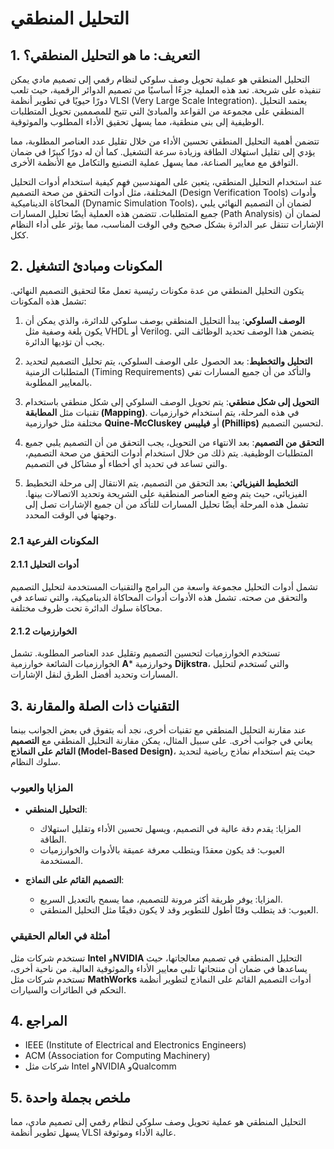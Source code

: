 # التحليل المنطقي

## 1. التعريف: ما هو **التحليل المنطقي**؟
التحليل المنطقي هو عملية تحويل وصف سلوكي لنظام رقمي إلى تصميم مادي يمكن تنفيذه على شريحة. تعد هذه العملية جزءًا أساسيًا من تصميم الدوائر الرقمية، حيث تلعب دورًا حيويًا في تطوير أنظمة VLSI (Very Large Scale Integration). يعتمد التحليل المنطقي على مجموعة من القواعد والمبادئ التي تتيح للمصممين تحويل المتطلبات الوظيفية إلى بنى منطقية، مما يسهل تحقيق الأداء المطلوب والموثوقية. 

تتضمن أهمية التحليل المنطقي تحسين الأداء من خلال تقليل عدد العناصر المطلوبة، مما يؤدي إلى تقليل استهلاك الطاقة وزيادة سرعة التشغيل. كما أن له دورًا كبيرًا في ضمان التوافق مع معايير الصناعة، مما يسهل عملية التصنيع والتكامل مع الأنظمة الأخرى. 

عند استخدام التحليل المنطقي، يتعين على المهندسين فهم كيفية استخدام أدوات التحليل المختلفة، مثل أدوات التحقق من صحة التصميم (Design Verification Tools) وأدوات المحاكاة الديناميكية (Dynamic Simulation Tools)، لضمان أن التصميم النهائي يلبي جميع المتطلبات. تتضمن هذه العملية أيضًا تحليل المسارات (Path Analysis) لضمان أن الإشارات تنتقل عبر الدائرة بشكل صحيح وفي الوقت المناسب، مما يؤثر على أداء النظام ككل.

## 2. المكونات ومبادئ التشغيل
يتكون التحليل المنطقي من عدة مكونات رئيسية تعمل معًا لتحقيق التصميم النهائي. تشمل هذه المكونات:

1. **الوصف السلوكي**: يبدأ التحليل المنطقي بوصف سلوكي للدائرة، والذي يمكن أن يكون بلغة وصفية مثل VHDL أو Verilog. يتضمن هذا الوصف تحديد الوظائف التي يجب أن تؤديها الدائرة.

2. **التحليل والتخطيط**: بعد الحصول على الوصف السلوكي، يتم تحليل التصميم لتحديد المتطلبات الزمنية (Timing Requirements) والتأكد من أن جميع المسارات تفي بالمعايير المطلوبة.

3. **التحويل إلى شكل منطقي**: يتم تحويل الوصف السلوكي إلى شكل منطقي باستخدام تقنيات مثل **المطابقة (Mapping)**. في هذه المرحلة، يتم استخدام خوارزميات مختلفة مثل خوارزمية **Quine-McCluskey** أو **فيليبس (Phillips)** لتحسين التصميم.

4. **التحقق من التصميم**: بعد الانتهاء من التحويل، يجب التحقق من أن التصميم يلبي جميع المتطلبات الوظيفية. يتم ذلك من خلال استخدام أدوات التحقق من صحة التصميم، والتي تساعد في تحديد أي أخطاء أو مشاكل في التصميم.

5. **التخطيط الفيزيائي**: بعد التحقق من التصميم، يتم الانتقال إلى مرحلة التخطيط الفيزيائي، حيث يتم وضع العناصر المنطقية على الشريحة وتحديد الاتصالات بينها. تشمل هذه المرحلة أيضًا تحليل المسارات للتأكد من أن جميع الإشارات تصل إلى وجهتها في الوقت المحدد.

### 2.1 المكونات الفرعية
#### 2.1.1 أدوات التحليل
تشمل أدوات التحليل مجموعة واسعة من البرامج والتقنيات المستخدمة لتحليل التصميم والتحقق من صحته. تشمل هذه الأدوات أدوات المحاكاة الديناميكية، والتي تساعد في محاكاة سلوك الدائرة تحت ظروف مختلفة.

#### 2.1.2 الخوارزميات
تستخدم الخوارزميات لتحسين التصميم وتقليل عدد العناصر المطلوبة. تشمل الخوارزميات الشائعة خوارزمية **A*** وخوارزمية **Dijkstra**، والتي تُستخدم لتحليل المسارات وتحديد أفضل الطرق لنقل الإشارات.

## 3. التقنيات ذات الصلة والمقارنة
عند مقارنة التحليل المنطقي مع تقنيات أخرى، نجد أنه يتفوق في بعض الجوانب بينما يعاني في جوانب أخرى. على سبيل المثال، يمكن مقارنة التحليل المنطقي مع **التصميم القائم على النماذج (Model-Based Design)**، حيث يتم استخدام نماذج رياضية لتحديد سلوك النظام. 

### المزايا والعيوب
- **التحليل المنطقي**:
  - المزايا: يقدم دقة عالية في التصميم، ويسهل تحسين الأداء وتقليل استهلاك الطاقة.
  - العيوب: قد يكون معقدًا ويتطلب معرفة عميقة بالأدوات والخوارزميات المستخدمة.

- **التصميم القائم على النماذج**:
  - المزايا: يوفر طريقة أكثر مرونة للتصميم، مما يسمح بالتعديل السريع.
  - العيوب: قد يتطلب وقتًا أطول للتطوير وقد لا يكون دقيقًا مثل التحليل المنطقي.

### أمثلة في العالم الحقيقي
تستخدم شركات مثل **Intel** و**NVIDIA** التحليل المنطقي في تصميم معالجاتها، حيث يساعدها في ضمان أن منتجاتها تلبي معايير الأداء والموثوقية العالية. من ناحية أخرى، تستخدم شركات مثل **MathWorks** أدوات التصميم القائم على النماذج لتطوير أنظمة التحكم في الطائرات والسيارات.

## 4. المراجع
- IEEE (Institute of Electrical and Electronics Engineers)
- ACM (Association for Computing Machinery)
- شركات مثل Intel وNVIDIA وQualcomm

## 5. ملخص بجملة واحدة
التحليل المنطقي هو عملية تحويل وصف سلوكي لنظام رقمي إلى تصميم مادي، مما يسهل تطوير أنظمة VLSI عالية الأداء وموثوقة.